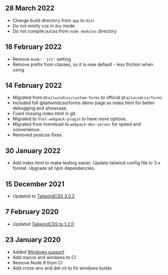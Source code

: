 ## 28 March 2022
* Change build directory from `app` to `dist`
* Do not minify css in `dev` mode
* Do not compile js/css from `node_modules` directory

## 18 February 2022
* Remove `mode: 'jit'` setting
* Remove prefix from classes, so it is now default - less friction when using

## 14 February 2022
* Migrated from `@tailwindcss/custom-forms` to official `@tailwindcss/forms`.
* Included full @tailwindcss/forms demo page as index.html for better debugging and showcase.
* Fixed missing index.html in git.
* Migrated to `html-webpack-plugin` to have more options.
* Migrated from livereload to `webpack-dev-server` for speed and convenience.
* Removed postcss-fixes.

## 30 January 2022
* Add index.html to make testing easier. Update tailwind config file to 3.x format. Upgrade all npm dependencies.

## 15 December 2021
* Updated to [TailwindCSS 3.0.2](https://github.com/tailwindcss/tailwindcss/releases/tag/v3.0.0)

## 7 February 2020
* Updated [TailwindCSS to 1.2.0](https://github.com/tailwindcss/tailwindcss/releases/tag/v1.2.0)

## 23 January 2020
* Added [Windows support](https://github.com/pavelloz/webpack-tailwindcss-purgecss/commit/83391b03abeb64e9e1c9e4ccc8bf118fe84c788d)
* Add macos and windows to CI
* Remove Node 8 from CI
* Add cross-env and del-cli to fix windows builds
